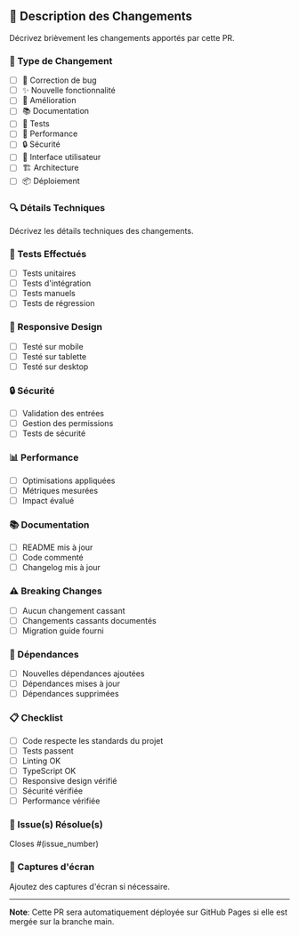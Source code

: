 ## 🚀 Description des Changements

Décrivez brièvement les changements apportés par cette PR.

### 📝 Type de Changement
- [ ] 🐛 Correction de bug
- [ ] ✨ Nouvelle fonctionnalité
- [ ] 🔧 Amélioration
- [ ] 📚 Documentation
- [ ] 🧪 Tests
- [ ] 🚀 Performance
- [ ] 🔒 Sécurité
- [ ] 🎨 Interface utilisateur
- [ ] 🏗️ Architecture
- [ ] 📦 Déploiement

### 🔍 Détails Techniques
Décrivez les détails techniques des changements.

### 🧪 Tests Effectués
- [ ] Tests unitaires
- [ ] Tests d'intégration
- [ ] Tests manuels
- [ ] Tests de régression

### 📱 Responsive Design
- [ ] Testé sur mobile
- [ ] Testé sur tablette
- [ ] Testé sur desktop

### 🔒 Sécurité
- [ ] Validation des entrées
- [ ] Gestion des permissions
- [ ] Tests de sécurité

### 📊 Performance
- [ ] Optimisations appliquées
- [ ] Métriques mesurées
- [ ] Impact évalué

### 📚 Documentation
- [ ] README mis à jour
- [ ] Code commenté
- [ ] Changelog mis à jour

### ⚠️ Breaking Changes
- [ ] Aucun changement cassant
- [ ] Changements cassants documentés
- [ ] Migration guide fourni

### 🔄 Dépendances
- [ ] Nouvelles dépendances ajoutées
- [ ] Dépendances mises à jour
- [ ] Dépendances supprimées

### 📋 Checklist
- [ ] Code respecte les standards du projet
- [ ] Tests passent
- [ ] Linting OK
- [ ] TypeScript OK
- [ ] Responsive design vérifié
- [ ] Sécurité vérifiée
- [ ] Performance vérifiée

### 🎯 Issue(s) Résolue(s)
Closes #(issue_number)

### 📸 Captures d'écran
Ajoutez des captures d'écran si nécessaire.

---

**Note**: Cette PR sera automatiquement déployée sur GitHub Pages si elle est mergée sur la branche main.
